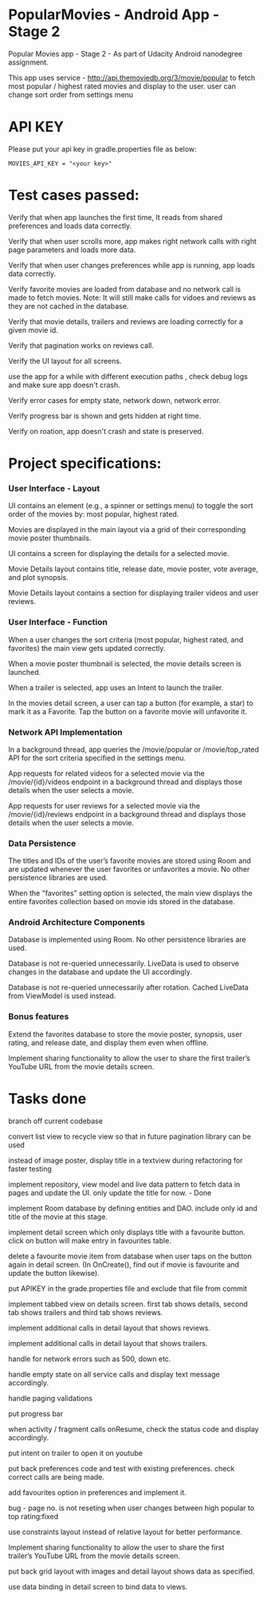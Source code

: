 # PopularMovies - Android App - Stage 2

Popular Movies app - Stage 2 - As part of Udacity Android nanodegree assignment.

This app uses service - http://api.themoviedb.org/3/movie/popular to fetch most popular / highest rated movies and display to the user.
user can change sort order from settings menu

# API KEY
Please put your api key in gradle.properties file as below:

`MOVIES_API_KEY = "<your key>"`




# Test cases passed:

Verify that when app launches the first time, It reads from shared preferences and loads data correctly.

Verify that when user scrolls more, app makes right network calls with right page parameters and loads more data.

Verify that when user changes preferences while app is running, app loads data correctly.

Verify favorite movies are loaded from database and no network call is made to fetch movies. Note: It will still make calls for vidoes and reviews as they are not cached in the database.

Verify that movie details, trailers and reviews are loading correctly for a given movie id.

Verify that pagination works on reviews call.

Verify the UI layout for all screens.

use the app for a while with different execution paths , check debug logs and make sure app doesn't crash.

Verify error cases for empty state, network down, network error.

Verify progress bar is shown and gets hidden at right time.

Verify on roation, app doesn't crash and state is preserved.




# Project specifications:

### User Interface - Layout
   

UI contains an element (e.g., a spinner or settings menu) to toggle the sort order of the movies by: most popular, highest rated.

Movies are displayed in the main layout via a grid of their corresponding movie poster thumbnails.

UI contains a screen for displaying the details for a selected movie.

Movie Details layout contains title, release date, movie poster, vote average, and plot synopsis.

Movie Details layout contains a section for displaying trailer videos and user reviews.



### User Interface - Function
   


When a user changes the sort criteria (most popular, highest rated, and favorites) the main view gets updated correctly.

When a movie poster thumbnail is selected, the movie details screen is launched.

When a trailer is selected, app uses an Intent to launch the trailer.

In the movies detail screen, a user can tap a button (for example, a star) to mark it as a Favorite. Tap the button on a favorite movie will unfavorite it.



### Network API Implementation
   


In a background thread, app queries the /movie/popular or /movie/top_rated API for the sort criteria specified in the settings menu.

App requests for related videos for a selected movie via the /movie/{id}/videos endpoint in a background thread and displays those details when the user selects a movie.

App requests for user reviews for a selected movie via the /movie/{id}/reviews endpoint in a background thread and displays those details when the user selects a movie.



### Data Persistence
    

The titles and IDs of the user’s favorite movies are stored using Room and are updated whenever the user favorites or unfavorites a movie. No other persistence libraries are used.


When the "favorites" setting option is selected, the main view displays the entire favorites collection based on movie ids stored in the database.


### Android Architecture Components

Database is implemented using Room. No other persistence libraries are used.

Database is not re-queried unnecessarily. LiveData is used to observe changes in the database and update the UI accordingly.

Database is not re-queried unnecessarily after rotation. Cached LiveData from ViewModel is used instead.

### Bonus features
Extend the favorites database to store the movie poster, synopsis, user rating, and release date, and display them even when offline.

Implement sharing functionality to allow the user to share the first trailer’s YouTube URL from the movie details screen.

# Tasks done 
branch off current codebase

convert list view to recycle view so that in future pagination library can be used

instead of image poster, display title in a textview during refactoring for faster testing

implement repository, view model and live data pattern to fetch data in pages and update the UI. only update the title for now. - Done

implement Room database by defining entities and DAO. include only id and title of the movie at this stage.

implement detail screen which only displays title with a favourite button. click on button will make entry in favourites table. 

delete a favourite movie item from database when user taps on the button again in detail screen. (In OnCreate(), find out if movie is favourite and update the button likewise).

put APIKEY in the grade.properties file and exclude that file from commit

implement tabbed view on details screen. first tab shows details, second tab shows trailers and third tab shows reviews.

implement additional calls in detail layout that shows reviews. 

implement additional calls in detail layout that shows trailers. 

handle for network errors such as 500, down etc.

handle empty state on all service calls and display text message accordingly.

handle paging validations

put progress bar

when activity / fragment calls onResume, check the status code and display accordingly.

put intent on trailer to open it on youtube

put back preferences code and test with existing preferences. check correct calls are being made.

add favourites option in preferences and implement it.

bug - page no. is not reseting when user changes between high popular to top rating:fixed

use constraints layout instead of relative layout for better performance.

Implement sharing functionality to allow the user to share the first trailer’s YouTube URL from the movie details screen.

put back grid layout with images and detail layout shows data as specified.

use data binding in detail screen to bind data to views.

